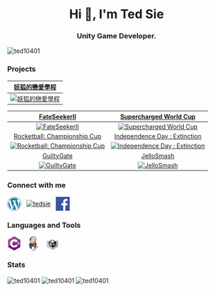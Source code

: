 <h1 align="center">Hi 👋, I'm Ted Sie</h1>
<h3 align="center">Unity Game Developer.</h3>

<p align="left"> <img src="https://komarev.com/ghpvc/?username=ted10401&label=Profile%20views&color=0e75b6&style=flat" alt="ted10401" /> </p>

### Projects
|                                  [妖狐的戀愛學程](https://store.steampowered.com/app/2453310/_/)                                  |
|:----------------------------------------------------------------------------------------------------------------------------:|
|          [![妖狐的戀愛學程](https://cdn.akamai.steamstatic.com/steam/apps/2453310/ss_8ec2345a90383fd92e632bdbb4773fb687a49607.1920x1080.jpg?t=1714120245)](https://store.steampowered.com/app/2453310/_/)         |

|                                  [FateSeekerII](https://store.steampowered.com/app/1559390)                                  |                             [Supercharged World Cup](https://www.youtube.com/watch?v=h5hp-VUBJXk)                             |
|:----------------------------------------------------------------------------------------------------------------------------:|:-----------------------------------------------------------------------------------------------------------------------------:|
|          [![FateSeekerII](https://img.youtube.com/vi/K7rQFQlO0Uc/0.jpg)](https://store.steampowered.com/app/1559390)         |     [![Supercharged World Cup](https://img.youtube.com/vi/iFq1mJQQEFo/0.jpg)](https://www.youtube.com/watch?v=iFq1mJQQEFo)    |
|                          [Rocketball: Championship Cup](https://www.youtube.com/watch?v=kt6DlSfHrjc)                         |                          [Independence Day : Extinction](https://www.youtube.com/watch?v=MZbq3Q0kqWA)                         |
| [![Rocketball: Championship Cup](https://img.youtube.com/vi/kt6DlSfHrjc/0.jpg)](https://www.youtube.com/watch?v=kt6DlSfHrjc) | [![Independence Day : Extinction](https://img.youtube.com/vi/MZbq3Q0kqWA/0.jpg)](https://www.youtube.com/watch?v=MZbq3Q0kqWA) |
|                                   [GuiltyGate](https://www.youtube.com/watch?v=B4bO-m5Jgbc)                                  |                                   [JelloSmash](https://www.youtube.com/watch?v=BnrvvT0OJAE)                                   |
|          [![GuiltyGate](https://img.youtube.com/vi/B4bO-m5Jgbc/0.jpg)](https://www.youtube.com/watch?v=B4bO-m5Jgbc)          |           [![JelloSmash](https://img.youtube.com/vi/BnrvvT0OJAE/0.jpg)](https://www.youtube.com/watch?v=BnrvvT0OJAE)          |

### Connect with me
<p align="left">
<a href="https://tedsieblog.wordpress.com/" target="blank"><img align="center" src="./Icons/wordpress.png" alt="tedsie" height="32" /></a>&nbsp;&nbsp;
<a href="https://linkedin.com/in/tedsie" target="blank"><img align="center" src="./Icons/linkedin.png" alt="tedsie" height="32" /></a>&nbsp;&nbsp;
<a href="https://fb.com/tedsieblog" target="blank"><img align="center" src="./Icons/facebook.png" alt="tedsieblog" height="32" /></a>
</p>

### Languages and Tools
<p align="left">
<a href="https://www.w3schools.com/cs/" target="blank"><img align="center" src="./Icons/csharp.png" alt="csharp" height="32"/></a>&nbsp;&nbsp;
<a href="https://www.jenkins.io" target="blank"> <img align="center" src="./Icons/jenkins.png" alt="jenkins" height="32"/></a>&nbsp;&nbsp;
<a href="https://unity.com/" target="blank"> <img align="center" src="./Icons/unity.png" alt="unity" height="32"/></a>
</p>

### Stats
<img align="center" src="https://github-readme-stats.vercel.app/api/top-langs?username=ted10401&show_icons=true&locale=en&layout=compact" alt="ted10401" />
<img align="center" src="https://github-readme-stats.vercel.app/api?username=ted10401&show_icons=true&locale=en" alt="ted10401" />
<img align="center" src="https://github-readme-streak-stats.herokuapp.com/?user=ted10401&" alt="ted10401" />

<!--
**ted10401/ted10401** is a ✨ _special_ ✨ repository because its `README.md` (this file) appears on your GitHub profile.

Here are some ideas to get you started:

- 🔭 I’m currently working on ...
- 🌱 I’m currently learning ...
- 👯 I’m looking to collaborate on ...
- 🤔 I’m looking for help with ...
- 💬 Ask me about ...
- 📫 How to reach me: ...
- 😄 Pronouns: ...
- ⚡ Fun fact: ...
-->
